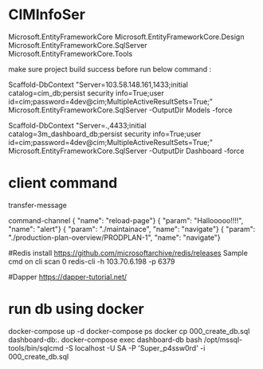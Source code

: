 # CIMInfoSer

Microsoft.EntityFrameworkCore
Microsoft.EntityFrameworkCore.Design
Microsoft.EntityFrameworkCore.SqlServer
Microsoft.EntityFrameworkCore.Tools

make sure project build success before run below command :

Scaffold-DbContext "Server=103.58.148.161,1433;initial catalog=cim_db;persist security info=True;user id=cim;password=4dev@cim;MultipleActiveResultSets=True;" Microsoft.EntityFrameworkCore.SqlServer -OutputDir Models -force

Scaffold-DbContext "Server=.,4433;initial catalog=3m_dashboard_db;persist security info=True;user id=cim;password=4dev@cim;MultipleActiveResultSets=True;" Microsoft.EntityFrameworkCore.SqlServer -OutputDir Dashboard -force

# client command 
transfer-message

command-channel
{ "name": "reload-page"}
{ "param": "Hallooooo!!!!", "name": "alert"}
{ "param": "./maintainace", "name": "navigate"}
{ "param": "./production-plan-overview/PRODPLAN-1", "name": "navigate"}

#Redis
install https://github.com/microsoftarchive/redis/releases
Sample cmd on cli
scan 0
redis-cli -h 103.70.6.198 -p 6379

#Dapper
https://dapper-tutorial.net/


# run db using docker
docker-compose up -d
docker-compose ps
docker cp 000_create_db.sql dashboard-db:.
docker-compose exec dashboard-db bash
/opt/mssql-tools/bin/sqlcmd -S localhost -U SA -P 'Super_p4ssw0rd' -i 000_create_db.sql
